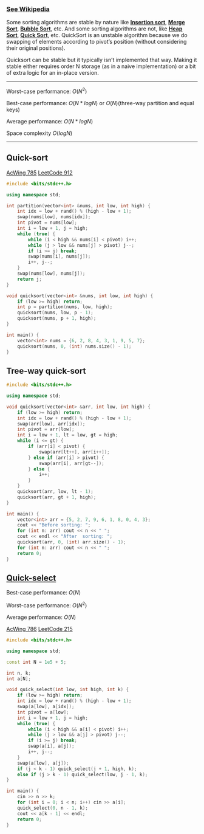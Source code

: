 ### [See Wikipedia](https://en.wikipedia.org/wiki/Quicksort)

Some sorting algorithms are stable by nature like **[Insertion sort](https://www.geeksforgeeks.org/insertion-sort/)**, **[Merge Sort](https://www.geeksforgeeks.org/merge-sort/)**, **[Bubble Sort](https://www.geeksforgeeks.org/bubble-sort/)**, etc. And some sorting algorithms are not, like **[Heap Sort](https://www.geeksforgeeks.org/heap-sort/)**, **[Quick Sort](https://www.geeksforgeeks.org/quick-sort/)**, etc. QuickSort is an unstable algorithm because we do swapping of elements according to pivot’s position (without considering their original positions).

Quicksort can be stable but it typically isn’t implemented that way. Making it stable either requires order N storage (as in a naive implementation) or a bit of extra logic for an in-place version.

---

Worst-case performance: $O(N^2)$

Best-case performance: $O(N*logN)$ or $O(N)$(three-way partition and equal keys)

Average performance: $O(N*logN)$

Space complexity $O(logN)$

---

## Quick-sort

[AcWing 785](https://www.acwing.com/problem/content/description/787/)       [LeetCode 912](https://leetcode.cn/problems/sort-an-array/description/)

```cpp
#include <bits/stdc++.h>

using namespace std;

int partition(vector<int> &nums, int low, int high) {
    int idx = low + rand() % (high - low + 1);
    swap(nums[low], nums[idx]);
    int pivot = nums[low];
    int i = low + 1, j = high;
    while (true) {
        while (i < high && nums[i] < pivot) i++;
        while (j > low && nums[j] > pivot) j--;
        if (i >= j) break;
        swap(nums[i], nums[j]);
        i++, j--;
    }
    swap(nums[low], nums[j]);
    return j;
}

void quicksort(vector<int> &nums, int low, int high) {
    if (low >= high) return;
    int p = partition(nums, low, high);
    quicksort(nums, low, p - 1);
    quicksort(nums, p + 1, high);
}

int main() {
    vector<int> nums = {6, 2, 8, 4, 3, 1, 9, 5, 7};
    quicksort(nums, 0, (int) nums.size() - 1);
}
```

## Tree-way quick-sort

```cpp
#include <bits/stdc++.h>

using namespace std;

void quicksort(vector<int> &arr, int low, int high) {
    if (low >= high) return;
    int idx = low + rand() % (high - low + 1);
    swap(arr[low], arr[idx]);
    int pivot = arr[low];
    int i = low + 1, lt = low, gt = high;
    while (i <= gt) {
        if (arr[i] < pivot) {
            swap(arr[lt++], arr[i++]);
        } else if (arr[i] > pivot) {
            swap(arr[i], arr[gt--]);
        } else {
            i++;
        }
    }
    quicksort(arr, low, lt - 1);
    quicksort(arr, gt + 1, high);
}

int main() {
    vector<int> arr = {5, 2, 7, 9, 6, 1, 8, 0, 4, 3};
    cout << "Before sorting: ";
    for (int n: arr) cout << n << " ";
    cout << endl << "After  sorting: ";
    quicksort(arr, 0, (int) arr.size() - 1);
    for (int n: arr) cout << n << " ";
    return 0;
}
```

## [Quick-select](https://en.wikipedia.org/wiki/Quickselect)

Best-case performance: $O(N)$

Worst-case performance: $O(N^2)$

Average performance: $O(N)$

[AcWing 786](https://www.acwing.com/problem/content/788/)      [LeetCode 215](https://leetcode.cn/problems/kth-largest-element-in-an-array/description/)

```cpp
#include <bits/stdc++.h>

using namespace std;

const int N = 1e5 + 5;

int n, k;
int a[N];

void quick_select(int low, int high, int k) {
    if (low >= high) return;
    int idx = low + rand() % (high - low + 1);
    swap(a[low], a[idx]);
    int pivot = a[low];
    int i = low + 1, j = high;
    while (true) {
        while (i < high && a[i] < pivot) i++;
        while (j > low && a[j] > pivot) j--;
        if (i >= j) break;
        swap(a[i], a[j]);
        i++, j--;
    }
    swap(a[low], a[j]);
    if (j < k - 1) quick_select(j + 1, high, k);
    else if (j > k - 1) quick_select(low, j - 1, k);
}

int main() {
    cin >> n >> k;
    for (int i = 0; i < n; i++) cin >> a[i];
    quick_select(0, n - 1, k);
    cout << a[k - 1] << endl;
    return 0;
}
```